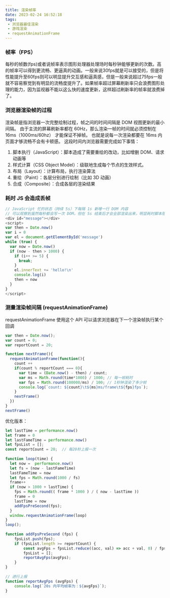 ```yaml
---
title: 渲染帧率
date: 2023-02-24 16:52:18
tags:
 - 浏览器最佳渲染
 - 游戏渲染
 - requestAnimationFrame
---
```


### 帧率（FPS）
每秒的帧数(fps)或者说帧率表示图形处理器处理场时每秒钟能够更新的次数。高的帧率可以得到更流畅、更逼真的动画。一般来说30fps就是可以接受的，但是将性能提升至60fps则可以明显提升交互感和逼真感，但是一般来说超过75fps一般就不容易察觉到有明显的流畅度提升了。如果帧率超过屏幕刷新率只会浪费图形处理的能力，因为监视器不能以这么快的速度更新，这样超过刷新率的帧率就浪费掉了。 



### 浏览器渲染帧的过程
渲染帧是指浏览器一次完整绘制过程，帧之间的时间间隔是 DOM 视图更新的最小间隔。 由于主流的屏幕刷新率都在 60Hz，那么渲染一帧的时间就必须控制在 16ms（1000ms/60hz） 才能保证不掉帧。 也就是说每一次渲染都要在 16ms 内页面才够流畅不会有卡顿感。 这段时间内浏览器需要完成如下事情：
1. 脚本执行（JavaScript）：脚本造成了需要重绘的改动，比如增删 DOM、请求动画等
2. 样式计算（CSS Object Model）：级联地生成每个节点的生效样式。
3. 布局（Layout）：计算布局，执行渲染算法
4. 重绘（Paint）：各层分别进行绘制（比如 3D 动画）
5. 合成（Composite）：合成各层的渲染结果

### 耗时 JS 会造成丢帧

```js
// JavaScript 忙的状态（持续 5s）下每隔 1s 新增一行 DOM 内容
// 可以观察到虽然每秒都会写一次 DOM，但在 5s 结束后才会全部渲染出来，明显耗时脚本阻塞了渲染
<div id="message"></div>
<script>
var then = Date.now()
var i = 0
var el = document.getElementById('message')
while (true) {
  var now = Date.now()
  if (now - then > 1000) {
    if (i++ >= 5) {
      break;
    }
    el.innerText += 'hello!\n'
    console.log(i)
    then = now
  }
}
</script>
```

### 测量渲染帧间隔 (requestAnimationFrame)
requestAnimationFrame 使用这个 API 可以请求浏览器在下一个渲染帧执行某个回调

```js
var then = Date.now();
var count = 0;
var reportCount = 20;

function nextFrame(){
  requestAnimationFrame(function(){
    count ++
    if(count % reportCount === 0){
      var time = (Date.now() - then) / count; 
      var ms = Math.round(time*1000) / 1000; // 每一帧耗时
      var fps = Math.round(100000/ms) / 100; // 1秒钟渲染了多少帧
      console.log(`count: ${count}\t${ms}ms/frame\t${fps}fps`);
    }
    nextFrame()
  })
}
nextFrame()
```
优化版本：

```js
let lastTime = performance.now()
let frame = 0
let lastFameTime = performance.now()
let fpsList = [];
const reportCount = 20;  // 每20秒上报一次
 
function loop(time) {
  let now =  performance.now()
  let fs = (now - lastFameTime)
  lastFameTime = now
  let fps = Math.round(1000 / fs)
  frame++
  if (now > 1000 + lastTime) {
    fps = Math.round(( frame * 1000 ) / ( now - lastTime ))
    frame = 0
    lastTime = now
    addFpsPreSecond(fps);
  }    
  window.requestAnimationFrame(loop)
}
loop();
 
function addFpsPreSecond (fps) {
    fpsList.push(fps);
    if (fpsList.length >= reportCount) {
        const avgFps = fpsList.reduce((acc, val) => acc + val, 0) / fpsList.length;
        fpsList = [];
        reportAvgFps(avgFps);
    }
}
 
// 进行上报
function reportAvgFps (avgFps) {
    console.log(`20s 内平均帧率为：${avgFps}`);
}
 
```
